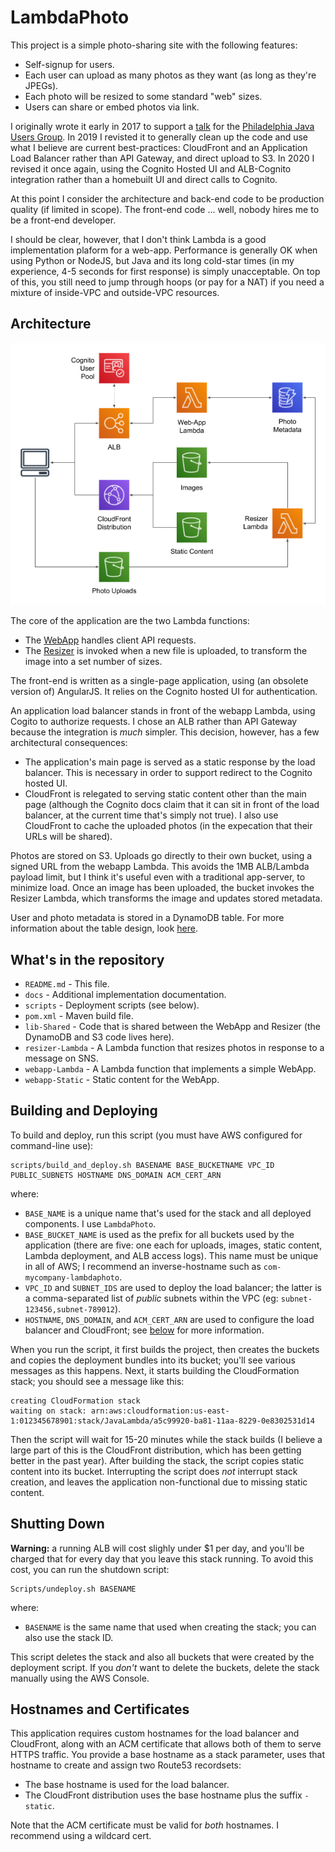# LambdaPhoto 

This project is a simple photo-sharing site with the following features:

* Self-signup for users.
* Each user can upload as many photos as they want (as long as they're JPEGs).
* Each photo will be resized to some standard "web" sizes.
* Users can share or embed photos via link.

I originally wrote it early in 2017 to support a [talk](docs/jug_presentation.pdf)
for the [Philadelphia Java Users Group](https://www.meetup.com/PhillyJUG/). In 2019
I revisted it to generally clean up the code and use what I believe are current
best-practices: CloudFront and an Application Load Balancer rather than API Gateway,
and direct upload to S3. In 2020 I revised it once again, using the Cognito Hosted
UI and ALB-Cognito integration rather than a homebuilt UI and direct calls to Cognito.

At this point I consider the architecture and back-end code to be production quality
(if limited in scope). The front-end code ... well, nobody hires me to be a front-end
developer.

I should be clear, however, that I don't think Lambda is a good implementation plaform
for a web-app. Performance is generally OK when using Python or NodeJS, but Java and
its long cold-star times (in my experience, 4-5 seconds for first response) is simply
unacceptable. On top of this, you still need to jump through hoops (or pay for a NAT)
if you need a mixture of inside-VPC and outside-VPC resources.


## Architecture 

![Architecture Diagram](docs/architecture.png)

The core of the application are the two Lambda functions:

* The [WebApp](docs/webapp.md) handles client API requests.
* The [Resizer](docs/resizer.md) is invoked when a new file is uploaded, to transform
  the image into a set number of sizes. 

The front-end is written as a single-page application, using (an obsolete version of)
AngularJS. It relies on the Cognito hosted UI for authentication.

An application load balancer stands in front of the webapp Lambda, using Cogito to
authorize requests. I chose an ALB rather than API Gateway because the integration
is _much_ simpler. This decision, however, has a few architectural consequences:

* The application's main page is served as a static response by the load balancer.
  This is necessary in order to support redirect to the Cognito hosted UI.
* CloudFront is relegated to serving static content other than the main page (although
  the Cognito docs claim that it can sit in front of the load balancer, at the current
  time that's simply not true). I also use CloudFront to cache the uploaded photos (in
  the expecation that their URLs will be shared).

Photos are stored on S3. Uploads go directly to their own bucket, using a signed URL from
the webapp Lambda. This avoids the 1MB ALB/Lambda payload limit, but I think it's useful
even with a traditional app-server, to minimize load. Once an image has been uploaded, the
bucket invokes the Resizer Lambda, which transforms the image and updates stored metadata.

User and photo metadata is stored in a DynamoDB table. For more information about the table
design, look [here](docs/database.md).


## What's in the repository

* `README.md`         - This file.
* `docs`              - Additional implementation documentation.
* `scripts`           - Deployment scripts (see below).
* `pom.xml`           - Maven build file.
* `lib-Shared`        - Code that is shared between the WebApp and Resizer (the DynamoDB and S3 code lives here).
* `resizer-Lambda`    - A Lambda function that resizes photos in response to a message on SNS.
* `webapp-Lambda`     - A Lambda function that implements a simple WebApp.
* `webapp-Static`     - Static content for the WebApp.


## Building and Deploying

To build and deploy, run this script (you must have AWS configured for command-line use):

```
scripts/build_and_deploy.sh BASENAME BASE_BUCKETNAME VPC_ID PUBLIC_SUBNETS HOSTNAME DNS_DOMAIN ACM_CERT_ARN
```

where:

* `BASE_NAME` is a unique name that's used for the stack and all deployed components. I use `LambdaPhoto`.
* `BASE_BUCKET_NAME` is used as the prefix for all buckets used by the application (there are
  five: one each for uploads, images, static content, Lambda deployment, and ALB access logs). This
  name must be unique in all of AWS; I recommend an inverse-hostname such as `com-mycompany-lambdaphoto`.
* `VPC_ID` and `SUBNET_IDS` are used to deploy the load balancer; the latter is a comma-separated
  list of _public_ subnets within the VPC (eg: `subnet-123456,subnet-789012`).
* `HOSTNAME`, `DNS_DOMAIN`, and `ACM_CERT_ARN` are used to configure the load balancer and CloudFront;
  see [below](#hostnames-and-certificates) for more information.

When you run the script, it first builds the project, then creates the buckets and copies the
deployment bundles into its bucket; you'll see various messages as this happens. Next, it starts
building the CloudFormation stack; you should see a message like this:

```
creating CloudFormation stack
waiting on stack: arn:aws:cloudformation:us-east-1:012345678901:stack/JavaLambda/a5c99920-ba81-11aa-8229-0e8302531d14
```

Then the script will wait for 15-20 minutes while the stack builds (I believe a large part
of this is the CloudFront distribution, which has been getting better in the past year).
After building the stack, the script copies static content into its bucket. Interrupting
the script does _not_ interrupt stack creation, and leaves the application non-functional
due to missing static content.


## Shutting Down

**Warning:** a running ALB will cost slighly under $1 per day, and you'll be charged that for
every day that you leave this stack running. To avoid this cost, you can run the shutdown script:

```
Scripts/undeploy.sh BASENAME
```

where:

* `BASENAME` is the same name that used when creating the stack; you can also use the stack ID.

This script deletes the stack and also all buckets that were created by the deployment script.
If you _don't_ want to delete the buckets, delete the stack manually using the AWS Console.


## Hostnames and Certificates

This application requires custom hostnames for the load balancer and CloudFront, along with an
ACM certificate that allows both of them to serve HTTPS traffic. You provide a base hostname
as a stack parameter, uses that hostname to create and assign two Route53 recordsets:

* The base hostname is used for the load balancer.
* The CloudFront distribution uses the base hostname plus the suffix `-static`.

Note that the ACM certificate must be valid for _both_ hostnames. I recommend using a wildcard
cert.
